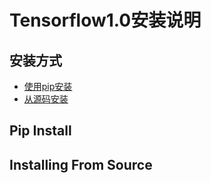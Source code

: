 # Tensorflow1.0安装说明
## 安装方式
* [使用pip安装](#pip-installation)
* [从源码安装](#installing-from-source)
## Pip Install
## Installing From Source
